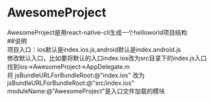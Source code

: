 # AwesomeProject
AwesomeProject是用react-native-cli生成一个helloworld项目结构  
##说明  
项目入口：ios默认是index.ios.js,android默认是index.android.js  
修改默认入口，比如要将默认的入口index.ios改为src目录下的index.js入口  
找到ios->AwesomeProject->AppDelegate.m  
将 jsBundleURLForBundleRoot:@"index.ios" 改为 jsBundleURLForBundleRoot:@"src/index.ios"  
moduleName:@"AwesomeProject"是入口文件加载的模块  
